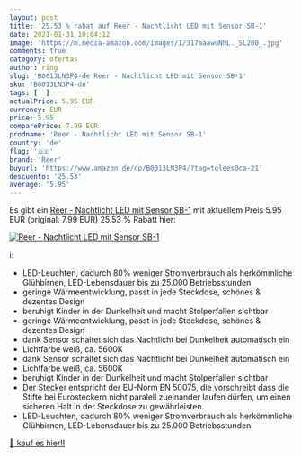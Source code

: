```yaml
---
layout: post
title: '25.53 % rabat auf Reer - Nachtlicht LED mit Sensor SB-1'
date: 2021-01-31 10:04:12
image: 'https://m.media-amazon.com/images/I/317aaawuNhL._SL200_.jpg'
comments: true
category: ofertas
author: ring
slug: 'B0013LN3P4-de Reer - Nachtlicht LED mit Sensor SB-1'
sku: 'B0013LN3P4-de'
tags: [  ]
actualPrice: 5.95 EUR
currency: EUR
price: 5.95
comparePrice: 7.99 EUR
prodname: 'Reer - Nachtlicht LED mit Sensor SB-1'
country: 'de'
flag: '🇩🇪'
brand: 'Reer'
buyurl: 'https://www.amazon.de/dp/B0013LN3P4/?tag=tolees0ca-21'
descuento: '25.53'
average: '5.95'
---
```


Es gibt ein [Reer - Nachtlicht LED mit Sensor SB-1](https://www.amazon.de/dp/B0013LN3P4/?tag=tolees0ca-21) mit aktuellem Preis 5.95 EUR (original: 7.99 EUR) 25.53 % Rabatt hier:

[![Reer - Nachtlicht LED mit Sensor SB-1](https://m.media-amazon.com/images/I/317aaawuNhL._SL200_.jpg)](https://www.amazon.de/dp/B0013LN3P4/?tag=tolees0ca-21)

ℹ️:

- LED-Leuchten, dadurch 80% weniger Stromverbrauch als herkömmliche Glühbirnen, LED-Lebensdauer bis zu 25.000 Betriebsstunden
- geringe Wärmeentwicklung, passt in jede Steckdose, schönes & dezentes Design
- beruhigt Kinder in der Dunkelheit und macht Stolperfallen sichtbar
- geringe Wärmeentwicklung, passt in jede Steckdose, schönes & dezentes Design
- dank Sensor schaltet sich das Nachtlicht bei Dunkelheit automatisch ein
- Lichtfarbe weiß, ca. 5600K
- dank Sensor schaltet sich das Nachtlicht bei Dunkelheit automatisch ein
- Lichtfarbe weiß, ca. 5600K
- beruhigt Kinder in der Dunkelheit und macht Stolperfallen sichtbar
- Der Stecker entspricht der EU-Norm EN 50075, die vorschreibt dass die Stifte bei Eurosteckern nicht paralell zueinander laufen dürfen, um einen sicheren Halt in der Steckdose zu gewährleisten.
- LED-Leuchten, dadurch 80% weniger Stromverbrauch als herkömmliche Glühbirnen, LED-Lebensdauer bis zu 25.000 Betriebsstunden

[🛒 kauf es hier!!](https://www.amazon.de/dp/B0013LN3P4/?tag=tolees0ca-21)
